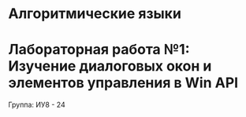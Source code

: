 # Алгоритмические языки
# Лабораторная работа №1: Изучение диалоговых окон и элементов управления в Win API
Группа: ИУ8 - 24
